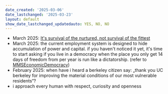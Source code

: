 ```yaml
---
date_created: '2025-03-06'
date_lastchanged: '2025-03-23'
layout: default
show_date_lastchanged_updatedauto: YES, NO, NO
---
```

- March 2025: [It's survival of the nurtured, not survival of the fittest](DARWIN-NOT-SURVIVAL-OF-THE-FITTEST.md)
- March 2025: the current employment system is designed to hide accumulation of power and capital. if you haven't noticed it yet, it's time to start asking if you live in a democracy when the place you only get 14 days of freedom from per year is run like a dictatorship. (refer to [MMSEconomicDemocracy](MMSEconomicDemocracy.md))
- February 2025: when have i heard a berkeley citizen say: „thank you UC berkeley for improving the material conditions of our most vulnerable residents“? 
- i approach every human with respect, curiosity and openness 
